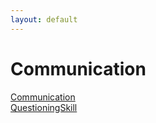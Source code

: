 ```yaml
---
layout: default
---
```

# Communication

[Communication](./Communication/)  
[QuestioningSkill](./QuestioningSkill/)  